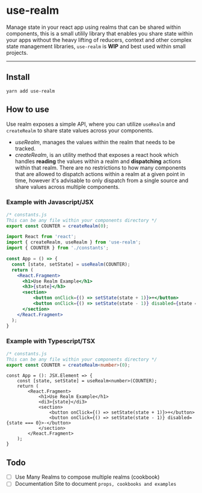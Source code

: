 # use-realm

Manage state in your react app using realms that can be shared within components, this is a small utilily library that enables you share state within your apps without the heavy lifting of reducers, context and other complex state management libraries, `use-realm` is **WIP** and best used within small projects.

---

## Install

`yarn add use-realm`

## How to use

Use realm exposes a simple API, where you can utilize `useRealm` and `createRealm` to share state values across your components.

- _useRealm_, manages the values within the realm that needs to be tracked.
- _createRealm_, is an utility method that exposes a react hook which handles **reading** the values within a realm and **dispatching** actions within that realm. There are no restrictions to how many components that are allowed to dispatch actions within a realm at a given point in time, however it's advisable to only dispatch from a single source and share values across multiple components.

### Example with Javascript/JSX

```js
/* constants.js
This can be any file within your components directory */
export const COUNTER = createRealm(0);
```

```jsx
import React from 'react';
import { createRealm, useRealm } from 'use-realm';
import { COUNTER } from './constants';

const App = () => {
  const [state, setState] = useRealm(COUNTER);
  return (
    <React.Fragment>
      <h1>Use Realm Example</h1>
      <h3>{state}</h3>
      <section>
          <button onClick={() => setState(state + 1)}>+</button>
          <button onClick={() => setState(state - 1)} disabled={state === 0}>-</button>
      </section>
    </React.Fragment>
  );
}
```

### Example with Typescript/TSX

```ts
/* constants.js
This can be any file within your components directory */
export const COUNTER = createRealm<number>(0);
```

```tsx
const App = (): JSX.Element => {
    const [state, setState] = useRealm<number>(COUNTER);
    return (
        <React.Fragment>
            <h1>Use Realm Example</h1>
            <di3>{state}</di3>
            <section>
                <button onClick={() => setState(state + 1)}>+</button>
                <button onClick={() => setState(state - 1)} disabled={state === 0}>-</button>
            </section>
        </React.Fragment>
    );
}

```

## Todo

- [ ] Use Many Realms to compose multiple realms (cookbook)
- [ ] Documentation Site to document `props, cookbooks and examples`
